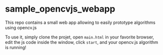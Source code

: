 # sample_opencvjs_webapp
This repo contains a small web app allowing to easily prototype algorithms using opencv.js

To use it, simply clone the projet, open `main.html` in your favorite browser, edit the js code inside the window, click `start`, and your opencv.js algorithm is running!
